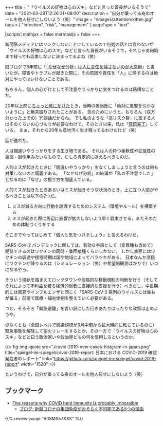 +++
title = "「ウイルスの好物は心のスキ」などと言った首長がいるそうで"
date =  "2021-03-28T12:26:31+09:00"
description = "自分が乗ってる舟のオールを他人任せにしないよう（笑）"
image = "/images/attention/kitten.jpg"
tags = [ "infection", "risk", "management" ]
pageType = "text"

[scripts]
  mathjax = false
  mermaidjs = false
+++

新聞系メディアにはリンクしないことにしているので何処の話とは言わないが「ウイルスの好物は心のスキ」などと言った首長がいるそうで，それじゃあ何時まで経っても収束しないに決まってるよね（笑）

旧ブログで6年前に「[「なぜなぜ分析」は人に責任を帰さないのが大原則](https://baldanders.info/blog/000855/)」と書いたが，障害やトラブルが起きた際に，その原因や責任を「人」に帰するのは絶対にやってはいけないことである。

もちろん，個人の心がけとして不注意やうっかりに気をつけるのは結構なことだ。

20年以上前に[ちょっと死にかけた](https://baldanders.info/spiegel/log/nikki/ "Spiegel の闘病日記")とき，当時の担当医に「絶対に風邪を引かないように」と無茶振りされたことがある。
念のためにいうと，もちろん（双方分かった上での）冗談話だからね。
でも私のような「高リスク群」に属する人はそのくらいの心づもりが必要なわけで，そのとき以来，私は「[覚悟完了](https://dic.pixiv.net/a/%E8%A6%9A%E6%82%9F%E5%AE%8C%E4%BA%86)」している。
まぁ，それから20年も意地汚く生き残ってるわけだけど（笑）

話が逸れた。

人は間違いやうっかりをする生き物である。
それは人の持つ柔軟性や拡張性の裏面・副作用みたいなもので，むしろ肯定的に捉えるべきものだ。

人的ミスが起きたときに「間違いやうっかり」をなくしましょうと言うのは何も対策しないのと同義である。
「なぜなぜ分析」の結論が「私の不注意でした」となるのは「なぜ」の掘り方を間違えている。

人的ミスが起きたときあるいはミスが起きそうな状況のとき，上に立つ人間がやるべきことは以下の2つだ。

1. ミスが減る方向に行動を誘導するためのシステム（環境やルール）を構築する
2. ミスが起きた際に周辺に影響が拡大しないよう早く収束させる，またそのための体制づくりをする

そこまでやってはじめて「個人も気をつけましょう」と言えるわけだ。

SARS-CoV-2 パンデミックに関しては，有効な手段として（変異種も含めて）期待できるのはワクチンの同時・集団接種くらいしかない。
しかし実際にはワクチンの調達や接種時期は国や地域によってバラツキがある。
日本なんか庶民にワクチンが降りるのは（シミュレーション（笑）や希望的観測ばかりで）いつになるやら。

そういう現状を踏まえてロックダウンや段階的な移動規制の判断を行う（そしてそれによって不利益を被る経済的弱者に直接的な支援を行う）べきだし，中長期的には風邪やインフルエンザと同じく「SARS-CoV-2 系列のウイルスには誰もが罹る」前提で医療・福祉体制を整えていく必要がある。

つか，そろそろ「緊急避難」を言い訳にした行きあたりばったりな政策は止めようや。

少なくとも（全国レベルで感染規模が3月中旬から拡大傾向に転じているのに）緊急事態を解除して聖火リレーをするとか，その一方で「ウイルスの好物は心のスキ」などと曰う政治家いや政治屋どもの何を信用しろというのか。

{{< fig-img-quote src="./covid-2019-new-cases-histgram-in-japan.png" title="spiegel-im-spiegel/covid-2019-report: 日本における COVID-2019 確認発症者のレポート" link="https://github.com/spiegel-im-spiegel/covid-2019-report" width="1520" >}}

というわけで，自分が乗ってる舟のオールを他人任せにしないよう（笑）

## ブックマーク

- [Five reasons why COVID herd immunity is probably impossible](https://www.nature.com/articles/d41586-021-00728-2)
  - [ブログ: 新型コロナの集団免疫がおそらく不可能である5つの理由](https://okuranagaimo.blogspot.com/2021/03/5.html)

{{% review-paapi "B08MX57XXK" %}} <!-- 宙船 -->
<!-- eof -->
